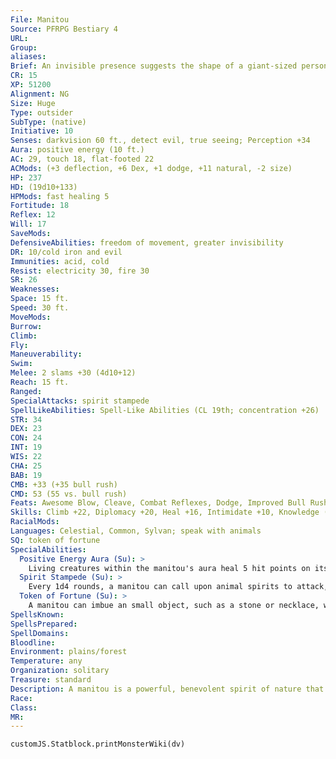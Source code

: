 ```yaml
---
File: Manitou
Source: PFRPG Bestiary 4
URL: 
Group: 
aliases: 
Brief: An invisible presence suggests the shape of a giant-sized person, surrounded by a rhythm of subtle noises from the natural world.
CR: 15
XP: 51200
Alignment: NG
Size: Huge
Type: outsider
SubType: (native)
Initiative: 10
Senses: darkvision 60 ft., detect evil, true seeing; Perception +34
Aura: positive energy (10 ft.)
AC: 29, touch 18, flat-footed 22
ACMods: (+3 deflection, +6 Dex, +1 dodge, +11 natural, -2 size)
HP: 237
HD: (19d10+133)
HPMods: fast healing 5
Fortitude: 18
Reflex: 12
Will: 17
SaveMods: 
DefensiveAbilities: freedom of movement, greater invisibility
DR: 10/cold iron and evil
Immunities: acid, cold
Resist: electricity 30, fire 30
SR: 26
Weaknesses: 
Space: 15 ft.
Speed: 30 ft.
MoveMods: 
Burrow: 
Climb: 
Fly: 
Maneuverability: 
Swim: 
Melee: 2 slams +30 (4d10+12)
Reach: 15 ft.
Ranged: 
SpecialAttacks: spirit stampede
SpellLikeAbilities: Spell-Like Abilities (CL 19th; concentration +26)  Constant-detect evil, freedom of movement, greater invisibility, pass without trace, speak with animals, true seeing   3/day-heal, neutralize poison, restoration, summon nature's ally VIII   1/day-earthquake
STR: 34
DEX: 23
CON: 24
INT: 19
WIS: 22
CHA: 25
BAB: 19
CMB: +33 (+35 bull rush)
CMD: 53 (55 vs. bull rush)
Feats: Awesome Blow, Cleave, Combat Reflexes, Dodge, Improved Bull Rush, Improved Initiative, Power Attack, Skill Focus (Perception), Skill Focus (Stealth), Weapon Focus (slam)
Skills: Climb +22, Diplomacy +20, Heal +16, Intimidate +10, Knowledge (arcana, geography, history, religion) +14, Knowledge (local, planes) +17, Knowledge (nature) +26, Perception +34, Sense Motive +19, Spellcraft +14, Stealth +17, Survival +28, Swim +22
RacialMods: 
Languages: Celestial, Common, Sylvan; speak with animals
SQ: token of fortune
SpecialAbilities:
  Positive Energy Aura (Su): >
    Living creatures within the manitou's aura heal 5 hit points on its turn each round. A manitou can exclude a number of creatures equal to its Charisma modifier (typically 7) from the aura's effect, and can cease or resume the aura as a free action.
  Spirit Stampede (Su): >
    Every 1d4 rounds, a manitou can call upon animal spirits to attack, affecting a 60-foot cone and dealing 10d6 points of force damage (Reflex DC 26 half). Using this ability temporarily weakens the manitou's connection with the natural world, halting its positive energy aura until the stampede is ready to be used again.
  Token of Fortune (Su): >
    A manitou can imbue an small object, such as a stone or necklace, with its blessing. The object's bearer and any allies within 10 feet gain a +2 luck bonus on saving throws. The manitou can use scrying on the token at will. The manitou can teleport to it (without error) once per day as a swift action. These abilities are lost if the token leaves the manitou's territory. A manitou may only have one token active at a time.
SpellsKnown: 
SpellsPrepared: 
SpellDomains: 
Bloodline: 
Environment: plains/forest
Temperature: any
Organization: solitary
Treasure: standard
Description: A manitou is a powerful, benevolent spirit of nature that safeguards entire regions from danger, heals the sick and wounded, and preserves the balance among all creatures. When not invisible, a manitou looks like a powerfully built, long-haired humanoid with skin made of tree bark and rose quartz. A manitou stands 20 feet tall and weighs over 5,000 pounds.
Race: 
Class: 
MR: 
---
```

```dataviewjs
customJS.Statblock.printMonsterWiki(dv)
```
